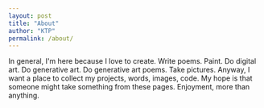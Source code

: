 ```yaml
---
layout: post
title: "About"
author: "KTP"
permalink: /about/
---
```


In general, I'm here because I love to create. Write poems. Paint. Do digital art. Do generative art. Do generative art poems. Take pictures. Anyway, I want a place to collect my projects, words, images, code. My hope is that someone might take something from these pages. Enjoyment, more than anything.
